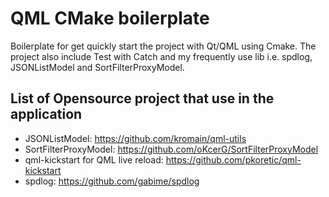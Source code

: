 # QML CMake boilerplate
Boilerplate for get quickly start the project with Qt/QML using Cmake.
The project also include Test with Catch and my frequently use lib i.e. spdlog, JSONListModel and SortFilterProxyModel.

## List of Opensource project that use in the application
- JSONListModel: https://github.com/kromain/qml-utils
- SortFilterProxyModel: https://github.com/oKcerG/SortFilterProxyModel
- qml-kickstart for QML live reload: https://github.com/pkoretic/qml-kickstart
- spdlog: https://github.com/gabime/spdlog
